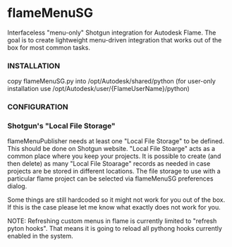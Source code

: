 # flameMenuSG
Interfaceless "menu-only" Shotgun integration for Autodesk Flame.
The goal is to create lightweight menu-driven integration that works 
out of the box for most common tasks.

### INSTALLATION
copy flameMenuSG.py into /opt/Autodesk/shared/python 
(for user-only installation use /opt/Autodesk/user/{FlameUserName}/python)

### CONFIGURATION
### Shotgun's "Local File Storage"
flameMenuPublisher needs at least one "Local File Storage" to be defined. This should be done on Shotgun website.
"Local File Stoarge" acts as a common place where you keep your projects. It is possible to create (and then delete)
as many "Local File Stoarage" records as needed in case projects are be stored in different locations.
The file storage to use with a particular flame project can be selected via flameMenuSG preferences dialog.

Some things are still hardcoded so it might not work for you out of the box. If this is the case please let me know what exactly does not work for you.

NOTE: Refreshing custom menus in flame is currently limited to "refresh pyton hooks".
That means it is going to reload all pythong hooks currently enabled in the system.